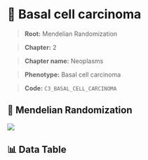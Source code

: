 # 🧪 Basal cell carcinoma

> **Root:** Mendelian Randomization

> **Chapter:** 2  

> **Chapter name:** Neoplasms

> **Phenotype:** Basal cell carcinoma  

> **Code:** `C3_BASAL_CELL_CARCINOMA`

## 🧬 Mendelian Randomization  

<img src="/MR/Figures/Forward/C3_BASAL_CELL_CARCINOMA.png"/>

## 📊 Data Table

<CsvTableMRF src="/public/MR/Data/Forward/C3_BASAL_CELL_CARCINOMA.csv"/>
